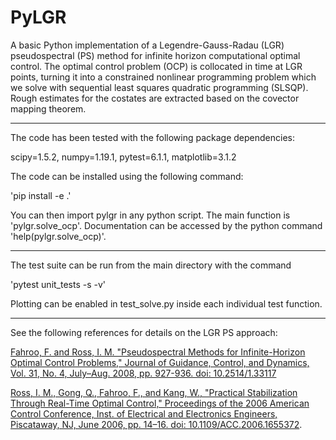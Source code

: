 # PyLGR

A basic Python implementation of a Legendre-Gauss-Radau (LGR) pseudospectral
(PS) method for infinite horizon computational optimal control. The optimal
control problem (OCP) is collocated in time at LGR points, turning it into a
constrained nonlinear programming problem which we solve with sequential least
squares quadratic programming (SLSQP). Rough estimates for the costates are
extracted based on the covector mapping theorem.

--------------------------------------------------------------------------------

The code has been tested with the following package dependencies:

scipy=1.5.2, numpy=1.19.1, pytest=6.1.1, matplotlib=3.1.2

The code can be installed using the following command:

'pip install -e .'

You can then import pylgr in any python script. The main function is
'pylgr.solve_ocp'. Documentation can be accessed by the python command
'help(pylgr.solve_ocp)'.

--------------------------------------------------------------------------------

The test suite can be run from the main directory with the command

'pytest unit_tests -s -v'

Plotting can be enabled in test_solve.py inside each individual test function.

--------------------------------------------------------------------------------

See the following references for details on the LGR PS approach:

[Fahroo, F. and Ross, I. M. "Pseudospectral Methods for Infinite-Horizon Optimal Control Problems," Journal of Guidance, Control, and Dynamics, Vol. 31, No. 4, July–Aug. 2008, pp. 927-936. doi: 10.2514/1.33117](https://doi.org/10.2514/1.33117)

[Ross, I. M., Gong, Q., Fahroo, F., and Kang, W., "Practical Stabilization Through Real-Time Optimal Control," Proceedings of the 2006 American Control Conference, Inst. of Electrical and Electronics Engineers, Piscataway, NJ, June 2006, pp. 14–16. doi: 10.1109/ACC.2006.1655372](https://doi.org/10.1109/ACC.2006.1655372).

